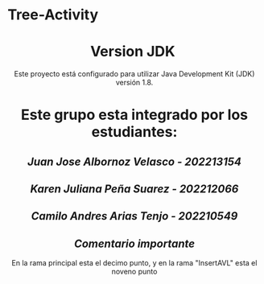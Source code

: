 # Tree-Activity
<h1 align="center"> Version JDK </h1>
<p align="center"> Este proyecto está configurado para utilizar Java Development Kit (JDK) versión 1.8. </p>
<h1 align="center"> Este grupo esta integrado por los estudiantes:</h1>
<h2 align="center"> <em>Juan Jose Albornoz Velasco - 202213154</em></h2>
<h2 align="center"> <em>Karen Juliana Peña Suarez - 202212066</em></h2>
<h2 align="center"> <em>Camilo Andres Arias Tenjo - 202210549</em> </h2>
<h2 align="center"> <em>Comentario importante</em> </h2>
<p align="center"> En la rama principal esta el decimo punto, y en la rama "InsertAVL" esta el noveno punto</p>
